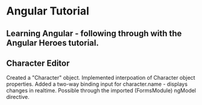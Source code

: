 # Angular Tutorial
Learning Angular - following through with the Angular Heroes tutorial.
---
## Character Editor
Created a "Character" object.
Implemented interpoation of Character object properties.
Added a two-way binding input for character.name - displays changes in realtime.
  Possible through the imported (FormsModule) ngModel directive.
